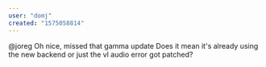 ```yaml
---
user: "domj"
created: "1575058814"
---
```


@joreg Oh nice, missed that gamma update
Does it mean it's already using the new backend or just the vl audio error got patched? 
